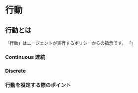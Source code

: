 # 行動

## 行動とは

「行動」はエージェントが実行するポリシーからの指示です。
「」



### Continuous 連続


### Discrete


### 行動を設定する際のポイント